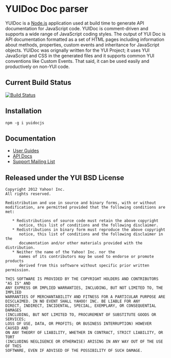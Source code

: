 YUIDoc Doc parser
=================

YUIDoc is a [Node.js](http://nodejs.org/) application used at build time to 
generate API documentation for JavaScript code. YUIDoc is comment-driven and supports a wide 
range of JavaScript coding styles. The output of YUI Doc is API documentation formatted as a 
set of HTML pages including information about methods, properties, custom events and 
inheritance for JavaScript objects. YUIDoc was orignally written for the YUI Project;
it uses YUI JavaScript and CSS in the generated files and it supports common YUI 
conventions like Custom Events. That said, it can be used easily and productively on non-YUI code.

Current Build Status
--------------------

[![Build Status](https://secure.travis-ci.org/yui/yuidoc.png?branch=master)](http://travis-ci.org/yui/yuidoc)

Installation
------------

    npm -g i yuidocjs


Documentation
-------------

   * [User Guides](http://yui.github.com/yuidoc/)
   * [API Docs](http://yui.github.com/yuidoc/api/)
   * [Support Mailing List](https://groups.google.com/forum/#!forum/yuidoc)
   

Released under the YUI BSD License
----------------------------------

    Copyright 2012 Yahoo! Inc.
    All rights reserved.

    Redistribution and use in source and binary forms, with or without
    modification, are permitted provided that the following conditions are met:

       * Redistributions of source code must retain the above copyright
          notice, this list of conditions and the following disclaimer.
       * Redistributions in binary form must reproduce the above copyright
          notice, this list of conditions and the following disclaimer in the
          documentation and/or other materials provided with the distribution.
       * Neither the name of the Yahoo! Inc. nor the
          names of its contributors may be used to endorse or promote products
          derived from this software without specific prior written permission.

    THIS SOFTWARE IS PROVIDED BY THE COPYRIGHT HOLDERS AND CONTRIBUTORS "AS IS" AND
    ANY EXPRESS OR IMPLIED WARRANTIES, INCLUDING, BUT NOT LIMITED TO, THE IMPLIED
    WARRANTIES OF MERCHANTABILITY AND FITNESS FOR A PARTICULAR PURPOSE ARE
    DISCLAIMED. IN NO EVENT SHALL YAHOO! INC. BE LIABLE FOR ANY
    DIRECT, INDIRECT, INCIDENTAL, SPECIAL, EXEMPLARY, OR CONSEQUENTIAL DAMAGES
    (INCLUDING, BUT NOT LIMITED TO, PROCUREMENT OF SUBSTITUTE GOODS OR SERVICES;
    LOSS OF USE, DATA, OR PROFITS; OR BUSINESS INTERRUPTION) HOWEVER CAUSED AND
    ON ANY THEORY OF LIABILITY, WHETHER IN CONTRACT, STRICT LIABILITY, OR TORT
    (INCLUDING NEGLIGENCE OR OTHERWISE) ARISING IN ANY WAY OUT OF THE USE OF THIS
    SOFTWARE, EVEN IF ADVISED OF THE POSSIBILITY OF SUCH DAMAGE.
